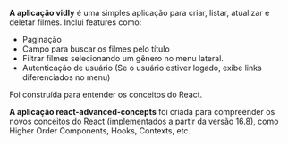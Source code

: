 
<b>A aplicação vidly</b> é uma simples aplicação para criar, listar, atualizar e deletar filmes. Inclui features como:

- Paginação
- Campo para buscar os filmes pelo título
- Filtrar filmes selecionando um gênero no menu lateral.
- Autenticação de usuário (Se o usuário estiver logado, exibe links diferenciados no menu)

Foi construída para entender os conceitos do React.


<b>A aplicação react-advanced-concepts</b> foi criada para compreender os novos conceitos do React (implementados a partir da versão 16.8), como Higher Order Components, Hooks, Contexts, etc.
